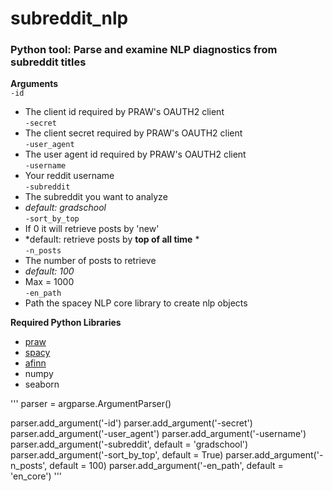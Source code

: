 # subreddit_nlp

### Python tool: Parse and examine NLP diagnostics from subreddit titles

**Arguments** <br>
`-id`
- The client id required by PRAW's OAUTH2 client <br>
`-secret` 
- The client secret required by PRAW's OAUTH2 client <br>
`-user_agent`
- The user agent id required by PRAW's OAUTH2 client <br>
`-username`
- Your reddit username <br>
`-subreddit`
- The subreddit you want to analyze
- *default: gradschool* <br>
`-sort_by_top`
- If 0 it will retrieve posts by 'new'
- *default: retrieve posts by **top of all time** * <br>
`-n_posts`
- The number of posts to retrieve
- *default: 100* 
- Max = 1000 <br>
`-en_path`
- Path the spacey NLP core library to create nlp objects <br>

**Required Python Libraries**
- [praw](https://praw.readthedocs.io/en/latest/index.html)
- [spacy](https://spacy.io)
- [afinn](https://github.com/fnielsen/afinn)
- numpy
- seaborn


'''
parser = argparse.ArgumentParser()

parser.add_argument('-id')
parser.add_argument('-secret')
parser.add_argument('-user_agent')
parser.add_argument('-username')
parser.add_argument('-subreddit', default = 'gradschool')
parser.add_argument('-sort_by_top', default = True)
parser.add_argument('-n_posts', default = 100)
parser.add_argument('-en_path', default = 'en_core')
'''
